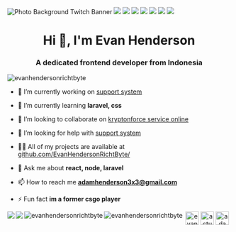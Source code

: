 ![Photo Background Twitch Banner](https://user-images.githubusercontent.com/58504115/89398818-ccf6f380-d73b-11ea-9260-54d4968b83e1.png)
<img src="https://img.shields.io/badge/WHATSAPP-%2325D366.svg?&style=for-the-badge&logo=whatsapp&logoColor=white" /> <img src="https://img.shields.io/badge/facebook-%231877F2.svg?&style=for-the-badge&logo=facebook&logoColor=white" /> <img src="https://img.shields.io/badge/instagram-%23E4405F.svg?&style=for-the-badge&logo=instagram&logoColor=white" /> <img src="https://img.shields.io/badge/twitter-%231DA1F2.svg?&style=for-the-badge&logo=twitter&logoColor=white" /> <img src="https://img.shields.io/badge/linkedin-%230077B5.svg?&style=for-the-badge&logo=linkedin&logoColor=white" /> <img src="https://img.shields.io/badge/youtube-%23FF0000.svg?&style=for-the-badge&logo=youtube&logoColor=white" /> <img src="https://img.shields.io/badge/Steam-%23000000.svg?&style=for-the-badge&logo=steam&logoColor=white" />

<h1 align="center">Hi 👋, I'm Evan Henderson</h1>
<h3 align="center">A dedicated frontend developer from Indonesia</h3>

<p align="left"> <img src="https://komarev.com/ghpvc/?username=evanhendersonrichtbyte" alt="evanhendersonrichtbyte" /> </p>

- 🔭 I’m currently working on [support system](https://github.com/EvanHendersonRichtByte/support-system)

- 🌱 I’m currently learning **laravel, css**

- 👯 I’m looking to collaborate on [kryptonforce service online](https://github.com/EvanHendersonRichtByte/kryptonforce-service-online)

- 🤔 I’m looking for help with [support system](https://github.com/EvanHendersonRichtByte/support-system)

- 👨‍💻 All of my projects are available at [github.com/EvanHendersonRichtByte/](github.com/EvanHendersonRichtByte/)

- 💬 Ask me about **react, node, laravel**

- 📫 How to reach me **adamhenderson3x3@gmail.com**

- ⚡ Fun fact **im a former csgo player**

<a href="https://github.com/evanhendersonrichtbyte">
  <img align="left" src="https://github-readme-stats.vercel.app/api/pin/?username=EvanHendersonRichtByte&repo=support-system" />
</a>
<a href="https://github.com/evanhendersonrichtbyte">
  <img align="left" src="https://github-readme-stats.vercel.app/api/pin/?username=EvanHendersonRichtByte&repo=kryptonforce-service-online" />
</a>

<img align="left" src="https://github-readme-stats.vercel.app/api/top-langs/?username=evanhendersonrichtbyte&layout=compact&hide=html" alt="evanhendersonrichtbyte" /><img align="left" src="https://github-readme-stats.vercel.app/api?username=evanhendersonrichtbyte&show_icons=true" alt="evanhendersonrichtbyte" />

<p align="center">
<a href="https://stackoverflow.com/users/evan-henderson" target="blank"><img align="center" src="https://cdn.jsdelivr.net/npm/simple-icons@3.0.1/icons/stackoverflow.svg" alt="evan-henderson" height="30" width="30" /></a>
<a href="https://instagram.com/actual999" target="blank"><img align="center" src="https://cdn.jsdelivr.net/npm/simple-icons@3.0.1/icons/instagram.svg" alt="actual999" height="30" width="30" /></a>
<a href="https://www.youtube.com/c/adam henderson" target="blank"><img align="center" src="https://cdn.jsdelivr.net/npm/simple-icons@3.0.1/icons/youtube.svg" alt="adam henderson" height="30" width="30" /></a>
</p>

<!--
**EvanHendersonRichtByte/EvanHendersonRichtByte** is a ✨ _special_ ✨ repository because its `README.md` (this file) appears on your GitHub profile.

Here are some ideas to get you started:

- 🔭 I’m currently working on ...
- 🌱 I’m currently learning ...
- 👯 I’m looking to collaborate on ...
- 🤔 I’m looking for help with ...
- 💬 Ask me about ...
- 📫 How to reach me: ...
- 😄 Pronouns: ...
- ⚡ Fun fact: ...
-->
